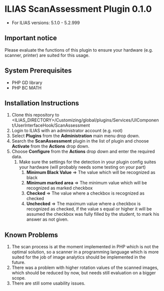 # ILIAS ScanAssessment Plugin 0.1.0
* For ILIAS versions: 5.1.0 - 5.2.999

## Important notice
Please evaluate the functions of this plugin to ensure your hardware (e.g. scanner, printer) are suited for this usage.

## System Prerequisites
* PHP GD library
* PHP BC MATH

## Installation Instructions
1. Clone this repository to <ILIAS_DIRECTORY>/Customizing/global/plugins/Services/UIComponent/UserInterfaceHook/ScanAssessment
2. Login to ILIAS with an administrator account (e.g. root)
3. Select **Plugins** from the **Administration** main menu drop down.
4. Search the **ScanAssessment** plugin in the list of plugin and choose **Activate** from the **Actions** drop down.
5. Choose **Configure** from the **Actions** drop down and enter the required data.
	1. Make sure the settings for the detection in your plugin config suites your hardware (will probably needs some testing on your part)  
		1. **Minimum Black Value** => The value which will be recognized as black
		2. **Minimum marked area** => The minimum value which will be recognized as marked checkbox
		3. **Checked** => The value where a checkbox is recognized as checked
		4. **Unchecked** => The maximum value where a checkbox is recognized as checked, if the value s equal or higher it will be assumed the checkbox was fully filled by the student, to mark his answer as not given. 

## Known Problems
1. The scan process is at the moment implemented in PHP which is not the optimal solution, so a scanner in a programming language which is more suited for the job of image analytics should be implemented in the future.
2. There was a problem with higher rotation values of the scanned images, which should be reduced by now, but needs still evaluation on a bigger scope.
3. There are still some usability issues.